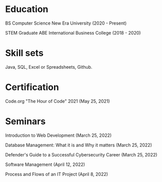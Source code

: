 # Education
BS Computer Science
New Era University
(2020 - Present)

STEM Graduate
ABE International Business College
(2018 - 2020)

# Skill sets
Java, 
SQL, 
Excel or Spreadsheets, 
Github. 

# Certification
Code.org "The Hour of Code" 2021
(May 25, 2021)

# Seminars
Introduction to Web Development
(March 25, 2022)

Database Management: What it is and Why it matters
(March 25, 2022)

Defender's Guide to a Successful Cybersecurity Career
(March 25, 2022)

Software Management
(April 12, 2022)

Process and Flows of an IT Project
(April 8, 2022)

